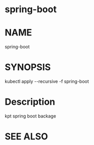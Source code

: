 spring-boot
==================================================

# NAME

  spring-boot

# SYNOPSIS

  kubectl apply --recursive -f spring-boot

# Description

kpt spring boot backage

# SEE ALSO

